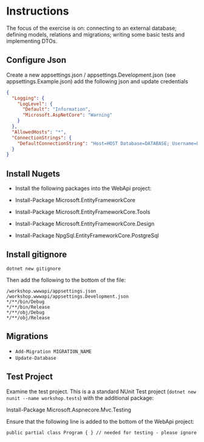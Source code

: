 # Instructions

The focus of the exercise is on: connecting to an external database; defining models, relations and migrations; writing some basic tests and implementing DTOs. 


## Configure Json

Create a new appsettings.json / appsettings.Development.json (see appsettings.Example.json) add the following json and update credentials
```json
{
  "Logging": {
    "LogLevel": {
      "Default": "Information",
      "Microsoft.AspNetCore": "Warning"
    }
  },
  "AllowedHosts": "*",
  "ConnectionStrings": {
    "DefaultConnectionString": "Host=HOST Database=DATABASE; Username=USERNAME; Password=PASSWORD; "
  }
}
```

## Install Nugets

- Install the following packages into the WebApi project:

- Install-Package Microsoft.EntityFrameworkCore
- Install-Package Microsoft.EntityFrameworkCore.Tools
- Install-Package Microsoft.EntityFrameworkCore.Design
- Install-Package NpgSql.EntityFrameworkCore.PostgreSql

## Install gitignore
```
dotnet new gitignore
```

Then add the following to the bottom of the file:

```
/workshop.wwwapi/appsettings.json
/workshop.wwwapi/appsettings.Development.json
*/**/bin/Debug   
*/**/bin/Release   
*/**/obj/Debug   
*/**/obj/Release   
```


## Migrations
- `Add-Migration MIGRATION_NAME`
- `Update-Database`


## Test Project

Examine the test project.  This is a a standard NUnit Test project (`dotnet new nunit --name workshop.tests`) with the additional package:

Install-Package Microsoft.Aspnecore.Mvc.Testing

Ensure that the following line is added to the bottom of the WebApi project:  
```
public partial class Program { } // needed for testing - please ignore
```
